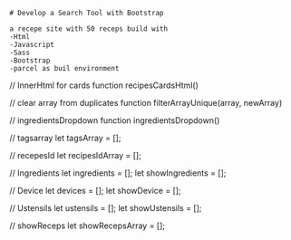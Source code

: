 	# Develop a Search Tool with Bootstrap

    a recepe site with 50 receps build with 
    -Html
    -Javascript 
    -Sass
    -Bootstrap
    -parcel as buil environment
    

// InnerHtml for cards
function recipesCardsHtml()

// clear  array from duplicates
function filterArrayUnique(array, newArray) 

// ingredientsDropdown
function ingredientsDropdown()


<!-- Arrays -->
// tagsarray 
let tagsArray = [];

// recepesId
let recipesIdArray = [];

// Ingredients
let ingredients = [];
let showIngredients = [];

// Device
let devices = [];
let showDevice = [];

// Ustensils
let ustensils = [];
let showUstensils = [];

// showReceps
let showRecepsArray = [];